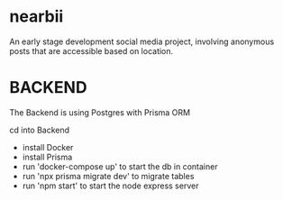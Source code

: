 # nearbii

An early stage development social media project, involving anonymous posts that are accessible based on location.

# BACKEND

The Backend is using Postgres with Prisma ORM

cd into Backend

- install Docker
- install Prisma
- run 'docker-compose up' to start the db in container
- run 'npx prisma migrate dev' to migrate tables
- run 'npm start' to start the node express server
